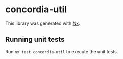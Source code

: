 # concordia-util

This library was generated with [Nx](https://nx.dev).

## Running unit tests

Run `nx test concordia-util` to execute the unit tests.
